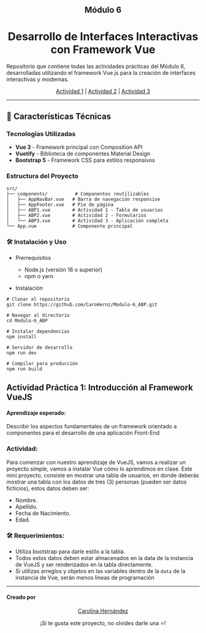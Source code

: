 <h2 align=center > Módulo 6</h2>
<h1 align=center > Desarrollo de Interfaces Interactivas con Framework Vue </h1>

<p>Repositorio que contiene todas las actividades prácticas del Módulo 6, desarrolladas utilizando el framework Vue.js para la creación de interfaces interactivas y modernas.
</p>

<p align="center"> 
  <a href="#actividad1">Actividad 1</a> | 
	<a href="#actividad2">Actividad 2</a> | 
	<a href="#actividad3">Actividad 3</a> 
</p>

-----

## 🚀 Características Técnicas

### Tecnologías Utilizadas
- **Vue 3** - Framework principal con Composition API
- **Vuetify** - Biblioteca de componentes Material Design
- **Bootstrap 5** - Framework CSS para estilos responsivos

### Estructura del Proyecto
```
src/
├── components/          # Componentes reutilizables
│   ├── AppNavBar.vue   # Barra de navegación responsive
│   ├── AppFooter.vue   # Pie de página
│   ├── ABP1.vue        # Actividad 1 - Tabla de usuarios
│   ├── ABP2.vue        # Actividad 2 - Formularios
│   └── ABP3.vue        # Actividad 3 - Aplicación completa
└── App.vue             # Componente principal
```

### 🛠️ Instalación y Uso
- Prerrequisitos
  * Node.js (versión 16 o superior)
  * npm o yarn

- Instalación
```
# Clonar el repositorio
git clone https://github.com/CaroHernz/Modulo-6_ABP.git

# Navegar al directorio
cd Modulo-6_ABP

# Instalar dependencias
npm install

# Servidor de desarrollo
npm run dev

# Compilar para producción
npm run build
```

<a name="actividad1">

## Actividad Práctica 1: Introducción al Framework VueJS</a>
#### Aprendizaje esperado:
Describir los aspectos fundamentales de un framework orientado a componentes para el desarrollo de una aplicación Front-End

### Actividad: 
Para comenzar con nuestro aprendizaje de VueJS, vamos a realizar un proyecto simple, vamos a instalar Vue cómo lo aprendimos en clase.
Este mini proyecto, consiste en mostrar una tabla de usuarios, en donde deberás mostrar una tabla con los datos de tres (3) personas (pueden ser datos ficticios), estos datos deben ser:

- Nombre.
- Apellido.
- Fecha de Nacimiento.
- Edad.
  
### 🛠️ Requerimientos:
- Utiliza bootstrap para darle estilo a la tabla.
- Todos estos datos deben estar almacenados en la data de la instancia de VueJS y ser renderizados en la tabla directamente.
- Si utilizas arreglos y objetos en las variables dentro de la `data` de la instancia de Vue, serán menos líneas de programación

----
#### Creado por
<p align="center"> 
  <a href="https://github.com/CaroHernz">Carolina Hernández</a>
</p>
<div align="center"> ¡Si te gusta este proyecto, no olvides darle una ⭐! </div>

